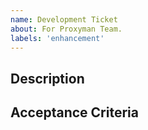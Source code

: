 ```yaml
---
name: Development Ticket
about: For Proxyman Team.
labels: 'enhancement'
---
```


## Description
<!-- The brief of the ticket -->

## Acceptance Criteria
<!-- All requirements for this ticket -->